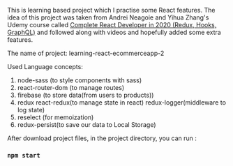 This is learning based project which I practise some React features. The idea of this project was taken from Andrei Neagoie and Yihua Zhang's  Udemy course called [ Complete React Developer in 2020 (Redux, Hooks, GraphQL)](https://www.udemy.com/course/complete-react-developer-zero-to-mastery/) and followed along with videos and hopefully added some extra features.

The name of project: learning-react-ecommerceapp-2

Used Language concepts:

1. node-sass (to style components with sass)
2. react-router-dom (to manage routes)
3. firebase (to store data(from users to products))
4. redux react-redux(to manage state in react) redux-logger(middleware to log state) 
5. reselect (for memoization)
6. redux-persist(to save our data to Local Storage)


After download project files, in the project directory, you can run :

### `npm start`
